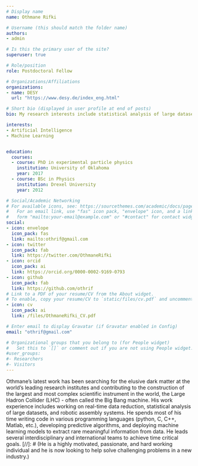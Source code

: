 ```yaml
---
# Display name
name: Othmane Rifki

# Username (this should match the folder name)
authors:
- admin

# Is this the primary user of the site?
superuser: true

# Role/position
role: Postdoctoral Fellow

# Organizations/Affiliations
organizations:
- name: DESY
  url: "https://www.desy.de/index_eng.html"

# Short bio (displayed in user profile at end of posts)
bio: My research interests include statistical analysis of large datasets, automated robot assembly systems, machine learning.

interests:
- Artificial Intelligence
- Machine Learning


education:
  courses:
  - course: PhD in experimental particle physics
    institution: University of Oklahoma
    year: 2017
  - course: BSc in Physics
    institution: Drexel University
    year: 2012

# Social/Academic Networking
# For available icons, see: https://sourcethemes.com/academic/docs/page-builder/#icons
#   For an email link, use "fas" icon pack, "envelope" icon, and a link in the
#   form "mailto:your-email@example.com" or "#contact" for contact widget.
social:
- icon: envelope
  icon_pack: fas
  link: mailto:othrif@gmail.com
- icon: twitter
  icon_pack: fab
  link: https://twitter.com/OthmaneRifki
- icon: orcid
  icon_pack: ai
  link: https://orcid.org/0000-0002-9169-0793
- icon: github
  icon_pack: fab
  link: https://github.com/othrif
# Link to a PDF of your resume/CV from the About widget.
# To enable, copy your resume/CV to `static/files/cv.pdf` and uncomment the lines below.
- icon: cv
  icon_pack: ai
  link: /files/OthmaneRifki_CV.pdf

# Enter email to display Gravatar (if Gravatar enabled in Config)
email: "othrif@gmail.com"

# Organizational groups that you belong to (for People widget)
#   Set this to `[]` or comment out if you are not using People widget.
#user_groups:
#- Researchers
#- Visitors
---
```


Othmane’s latest work has been searching for the elusive dark matter at the world’s leading research institutes and contributing to the construction of the largest and most complex scientific instrument in the world, the Large Hadron Collider (LHC) - often called the Big Bang machine. His work experience includes working on real-time data reduction, statistical analysis of large datasets, and robotic assembly systems. He spends most of his time writing code in various programming languages (python, C, C++, Matlab, etc.), developing predictive algorithms, and deploying machine learning models to extract rare meaningful information from data. He leads several interdisciplinary and international teams to achieve time critical goals.
[//]: # (He is a highly motivated, passionate, and hard working individual and he is now looking to help solve challenging problems in a new industry.)

